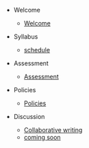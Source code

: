 * Welcome

  * [Welcome](README.md)

* Syllabus

  * [schedule](schedule.md)

* Assessment

  * [Assessment](assessment.md)

* Policies
  
  * [Policies](policies.md)

* Discussion

  * [Collaborative writing](discussion.md)
  * [coming soon](commento.md)

<!-- - [Bibliography](bibliography.md)
  - Selective general background readings
    + Historical backgrond
    + Key books published since 1945
    + Collections
  - Topics -->


